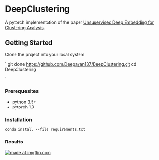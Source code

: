 # DeepClustering

A pytorch implementation of the paper [Unsupervised Deep Embedding for Clustering Analysis](https://arxiv.org/pdf/1511.06335.pdf).

## Getting Started

Clone the project into your local system  

`
git clone https://github.com/Deepayan137/DeepClustering.git
cd DeepClustering

`
### Prerequesites

* python 3.5+
* pytorch 1.0

### Installation

`conda install --file requirements.txt`

### Results



<a href="https://imgflip.com/gif/2zpd5i"><img src="https://i.imgflip.com/2zpd5i.gif" title="made at imgflip.com"/></a>
